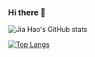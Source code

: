 ### Hi there 👋


![Jia Hao's GitHub stats](https://github-readme-stats.vercel.app/api?username=jiahao19971&count_private=true)


[![Top Langs](https://github-readme-stats.vercel.app/api/top-langs/?username=jiahao19971&layout=compact)](https://github.com/anuraghazra/github-readme-stats)

<!--
**jiahao19971/jiahao19971** is a ✨ _special_ ✨ repository because its `README.md` (this file) appears on your GitHub profile.

Here are some ideas to get you started:

- 🔭 I’m currently working on ...
- 🌱 I’m currently learning ...
- 👯 I’m looking to collaborate on ...
- 🤔 I’m looking for help with ...
- 💬 Ask me about ...
- 📫 How to reach me: ...
- 😄 Pronouns: ...
- ⚡ Fun fact: ...
-->
